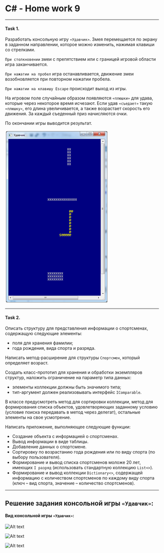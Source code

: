 # C# - Home work 9
***
#### Task 1. 


Разработать консольную игру `«Удавчик»`. Змея перемещается по экрану в заданном направлении, которое можно изменить, нажимая клавиши со стрелками. 

`При столкновении` змеи с препятствием или с границей игровой области игра заканчивается. 

`При нажатии на пробел` игра останавливается, движение змеи возобновляется при повторном нажатии пробела. 

`При нажатии на клавишу Escape` происходит выход из игры. 

На игровом поле случайным образом появляются `«плюшки»` для удава, которые  через некоторое время исчезают. Если удав `«съедает»` такую `«плюшку»`, его длина увеличивается, а также возрастает скорость его движения. За каждый съеденный приз начисляются очки. 

По окончании игры выводится результат.

![Alt text](/Task/Image/1.PNG?raw=true "Удавчик")

***
#### Task 2. 

Описать структуру для представления информации о спортсменах, содержащую следующие элементы:  
* поля для хранения фамилии;
* года рождения, вида спорта и разряда. 

Написать метод-расширение для структуры `Спортсмен`, который определяет возраст.


Создать класс-прототип для хранения и обработки экземпляров структур, наложить ограничение на параметр типа данных: 
* элементы коллекции должны быть значимого типа;
* тип-аргумент должен реализовывать интерфейс `IComparable`. 

В классе предусмотреть метод для сортировки коллекции, метод для формирования списка объектов, удовлетворяющих заданному условию (условие поиска передавать в метод через делегат), остальные элементы на свое усмотрение.


Написать приложение, выполняющее следующие функции:
* Создание объекта с информацией о спортсменах.
* Вывод информации в виде таблицы.
* Добавление данных о спортсмене.
* Сортировку по возрастанию года рождения или по виду спорта (по выбору пользователя).
* Формирование и вывод списка спортсменов моложе 20 лет, имеющих `I разряд` (использовать стандартную коллекцию `List<>`).
* Формирование и вывод коллекции `Dictionary<>`, содержащей информацию с количеством спортсменов по каждому виду спорта (ключ – вид спорта, значение – количество спортсменов).

***
## Решение задания консольной игры `«Удавчик»`: 

#### Вид консольной игры `«Удавчик»`:

![Alt text](/Image/2.PNG?raw=true "Уровни")

![Alt text](/Image/3.PNG?raw=true "Game over")

![Alt text](/Image/4.PNG?raw=true "Игровой процесс")

